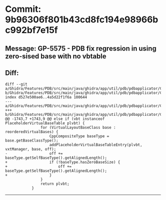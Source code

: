 # Commit: 9b96306f801b43cd8fc194e98966bc992bf7e15f
## Message: GP-5575 - PDB fix regression in using zero-sised base with no vbtable
## Diff:
```
diff --git a/Ghidra/Features/PDB/src/main/java/ghidra/app/util/pdb/pdbapplicator/CppCompositeType.java b/Ghidra/Features/PDB/src/main/java/ghidra/app/util/pdb/pdbapplicator/CppCompositeType.java
index d527e500ae6..4a5d22f1f6a 100644
--- a/Ghidra/Features/PDB/src/main/java/ghidra/app/util/pdb/pdbapplicator/CppCompositeType.java
+++ b/Ghidra/Features/PDB/src/main/java/ghidra/app/util/pdb/pdbapplicator/CppCompositeType.java
@@ -1743,7 +1743,9 @@ else if (vbt instanceof PlaceholderVirtualBaseTable plvbt) {
 				for (VirtualLayoutBaseClass base : reorderedVirtualBases) {
 					CppCompositeType baseType = base.getBaseClassType();
 					addPlaceholderVirtualBaseTableEntry(plvbt, vxtManager, base, off);
-					off += baseType.getSelfBaseType().getAlignedLength();
+					if (!baseType.hasZeroBaseSize) {
+						off += baseType.getSelfBaseType().getAlignedLength();
+					}
 				}
 				return plvbt;
 			}
```
-----------------------------------
